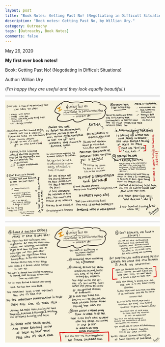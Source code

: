 ```yaml
---
layout: post
title: "Book Notes: Getting Past No! (Negotiating in Difficult Situations)"
description: "Book notes: Getting Past No, by Willian Ury."
category: Outreachy
tags: [Outreachy, Book Notes]
comments: false
---
```


May 29, 2020

**My first ever book notes!**

Book:  Getting Past No! (Negotiating in Difficult Situations)

Author:  Willian Ury

(*I'm happy they are useful and they look equally beautiful.*)

---

![doodle](/assets/doodle-4.jpeg)

---

![doodle](/assets/doodle-5.jpeg)

